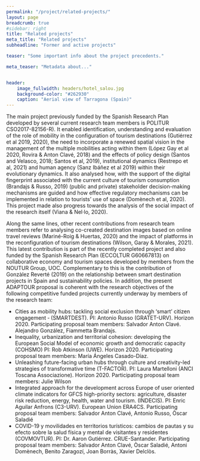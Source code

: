 ```yaml
---
permalink: "/project/related-projects/"
layout: page
breadcrumb: true
#sidebar: right
title: "Related projects"
meta_title: "Related projects"
subheadline: "Former and active projects"

teaser: "Some important info about the project precedents." 

meta_teaser: "Metadata about..."


header:
    image_fullwidth: headers/hotel_salou.jpg
    background-color: "#262930"
    caption: "Aerial view of Tarragona (Spain)"
---
```

 
The main project previously funded by the Spanish Research Plan developed by several current research team members is POLITUR CSO2017-82156-R). It enabled identification, understanding and evaluation of the role of mobility in the configuration of tourism destinations (Gutiérrez et al 2019, 2020), the need to incorporate a renewed spatial vision in the management of the multiple mobilities acting within them (López Gay et al 2020, Rovira & Anton Clavé, 2018) and the effects of policy design (Santos and Velasco, 2018; Santos et al, 2019), institutional dynamics (Restrepo et al, 2021) and human agency (Sanz Ibáñez et al 2019) within their evolutionary dynamics. It also analysed how, with the support of the digital fingerprint associated with the current culture of tourism consumption (Brandajs & Russo, 2019) (public and private) stakeholder decision-making mechanisms are guided and how effective regulatory mechanisms can be implemented in relation to tourists’ use of space (Domènech et al, 2020). This project made also progress towards the analysis of the social impact of the research itself (Viana & Nel·lo, 2020).

Along the same lines, other recent contributions from research team members refer to analysing co-created destination images based on online travel reviews (Mariné-Roig & Huertas, 2020) and the impact of platforms in the reconfiguration of tourism destinations (Wilson, Garay & Morales, 2021). This latest contribution is part of the recently completed project and also funded by the Spanish Research Plan (ECCOLTUR G60667813) on collaborative economy and tourism spaces developed by members from the NOUTUR Group, UOC. Complementary to this is the contribution of Gonzàlez Reverté (2019)
on the relationship between smart destination projects in Spain and sustainability policies. In addition, the present ADAPTOUR proposal is coherent with the research objectives of the following competitive funded projects currently underway by members of the research team:

- Cities as mobility hubs: tackling social exclusion through ‘smart’ citizen engagement ‐ (SMARTDEST). PI: Antonio Russo (GRATET-URV). Horizon 2020. Participating proposal team members: Salvador Anton Clavé. Alejandro González, Fiammetta Brandajs.
- Inequality, urbanization and territorial cohesion: developing the European Social Model of economic growth and democratic capacity (COHSMO) PI: Rob Atkinson (UWE). Horizon 2020. Participating
proposal team members: María Ángeles Casado-Díaz.
- Unleashing future-facing urban hubs through culture and creativity-led strategies of transformative time (T-FACTOR). PI: Laura Martelloni (ANCI Toscana Associazione). Horizon 2020. Participating
proposal team members: Julie Wilson
- Integrated approach for the development across Europe of user oriented climate indicators for GFCS high-priority sectors: agriculture, disaster risk reduction, energy, health, water and tourism.
(INDECIS). PI: Enric Aguilar Anfrons (C3-URV). European Union ERA4CS. Participating proposal team members: Salvador Anton Clavé, Antonio Russo, Òscar Saladié
- COVID-19 y movilidades en territorios turísticos: cambios de pautas y su efecto sobre la salud física y mental de visitantes y residentes (COVMOVTUR). PI: Dr. Aaron Gutiérrez. CRUE-Santander.
Participating proposal team members: Salvador Anton Clavé, Òscar Saladié, Antoni Domènech, Benito Zaragozí, Joan Borràs, Xavier Delclòs.

